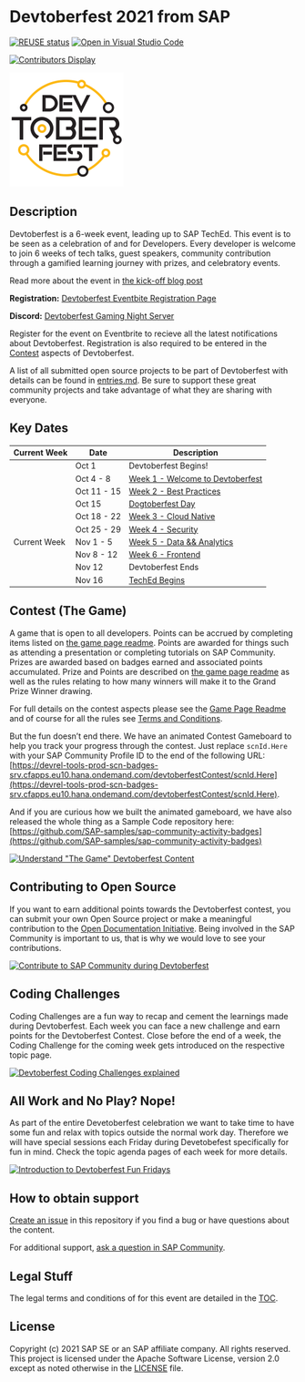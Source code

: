 # Devtoberfest 2021 from SAP
[![REUSE status](https://api.reuse.software/badge/github.com/SAP-samples/devtoberfest-2021)](https://api.reuse.software/info/github.com/SAP-samples/devtoberfest-2021)
[![Open in Visual Studio Code](https://open.vscode.dev/badges/open-in-vscode.svg)](https://open.vscode.dev/SAP-samples/devtoberfest-2021)

[![Contributors Display](https://badges.pufler.dev/contributors/SAP-samples/devtoberfest-2021?size=50&padding=5&bots=false)](https://badges.pufler.dev)

<img src="./images/Devtoberfest.jpg" width="200">

## Description

Devtoberfest is a 6-week event, leading up to SAP TechEd. This event is to be seen as a celebration of and for Developers. Every developer is welcome to join 6 weeks of tech talks, guest speakers, community contribution through a gamified learning journey with prizes, and celebratory events.

Read more about the event in [the kick-off blog post](https://blogs.sap.com/2021/09/07/devtoberfest-2021-the-developer-strikes-back/)

**Registration:** [Devtoberfest Eventbite Registration Page](https://www.eventbrite.com/e/168612930815)

**Discord:** [Devtoberfest Gaming Night Server](https://discord.gg/8EDCdsYe7p)

Register for the event on Eventbrite to recieve all the latest notifications about Devtoberfest. Registration is also required to be entered in the [Contest](#contest-the-game) aspects of Devtoberfest.

A list of all submitted open source projects to be part of Devtoberfest with details can be found in [entries.md](./contest/entries.md). Be sure to support these great community projects and take advantage of what they are sharing with everyone.

## Key Dates

| Current Week | Date | Description |
| ---------------- | ---------------- | ---------------- |
| | Oct 1 | Devtoberfest Begins! |
| | Oct 4 - 8 | [Week 1 - Welcome to Devtoberfest](topics/Week1_Welcome/README.md) |
| | Oct 11 - 15 | [Week 2 - Best Practices](topics/Week2_Best_Practices/README.md) |
| | Oct 15 | [Dogtoberfest Day](topics/Dogtoberfest/README.md) |
| | Oct 18 - 22 | [Week 3 - Cloud Native](topics/Week3_Cloud_Native/README.md) |
| | Oct 25 - 29 | [Week 4 - Security](topics/Week4_Security/README.md) |
| Current Week | Nov 1 - 5 | [Week 5 - Data && Analytics](topics/Week5_Data/README.md) |
| | Nov 8 - 12 | [Week 6 - Frontend](topics/Week6_Frontend/README.md) |
| | Nov 12 | Devtoberfest Ends |
| | Nov 16 | [TechEd Begins](https://reg.sapevents.sap.com/flow/sap/sapteched2021/overview/page/content)


## Contest (The Game)

A game that is open to all developers.  Points can be accrued by completing items listed on [the game page readme](contest/readme.md).  Points are awarded for things such as attending a presentation or completing tutorials on SAP Community. Prizes are awarded based on badges earned and associated points accumulated.  Prize and Points are described on [the game page readme](contest/readme.md) as well as the rules relating to how many winners will make it to the Grand Prize Winner drawing.

For full details on the contest aspects please see the [Game Page Readme](contest/readme.md) and of course for all the rules see [Terms and Conditions](TOC.md).

But the fun doesn’t end there.  We have an animated Contest Gameboard to help you track your progress through the contest.  Just replace `scnId.Here` with your SAP Community Profile ID to the end of the following URL: [https://devrel-tools-prod-scn-badges-srv.cfapps.eu10.hana.ondemand.com/devtoberfestContest/scnId.Here](https://devrel-tools-prod-scn-badges-srv.cfapps.eu10.hana.ondemand.com/devtoberfestContest/scnId.Here).

And if you are curious how we built the animated gameboard, we have also released the whole thing as a Sample Code repository here: [https://github.com/SAP-samples/sap-community-activity-badges](https://github.com/SAP-samples/sap-community-activity-badges)

[![Understand "The Game" Devtoberfest Content](https://img.youtube.com/vi/2WfhQmZARcM/0.jpg)](https://youtu.be/2WfhQmZARcM)

## Contributing to Open Source

If you want to earn additional points towards the Devtoberfest contest, you can submit your own Open Source project or make a meaningful contribution to the [Open Documentation Initiative](http://sap.to/6057JKV2V). Being involved in the SAP Community is important to us, that is why we would love to see your contributions.

[![Contribute to SAP Community during Devtoberfest](https://img.youtube.com/vi/6Fg3_zR7W50/0.jpg)](https://youtu.be/6Fg3_zR7W50)

## Coding Challenges

Coding Challenges are a fun way to recap and cement the learnings made during Devtoberfest. Each week you can face a new challenge and earn points for the Devtoberfest Contest. Close before the end of a week, the Coding Challenge for the coming week gets introduced on the respective topic page.

[![Devtoberfest Coding Challenges explained](https://img.youtube.com/vi/7LzXVb1gYT0/0.jpg)](https://youtu.be/7LzXVb1gYT0)

## All Work and No Play? Nope!

As part of the entire Devetoberfest celebration we want to take time to have some fun and relax with topics outside the normal work day. Therefore we will have special sessions each Friday during Devetobefest specifically for fun in mind. Check the topic agenda pages of each week for more details.

[![Introduction to Devtoberfest Fun Fridays](https://img.youtube.com/vi/MK_S1yrh31k/0.jpg)](http://www.youtube.com/watch?v=MK_S1yrh31k)

## How to obtain support

[Create an issue](https://github.com/SAP-samples/devtoberfest-2021/issues) in this repository if you find a bug or have questions about the content.

For additional support, [ask a question in SAP Community](https://answers.sap.com/questions/ask.html).

## Legal Stuff

The legal terms and conditions of for this event are detailed in the [TOC](TOC.md).

## License
Copyright (c) 2021 SAP SE or an SAP affiliate company. All rights reserved. This project is licensed under the Apache Software License, version 2.0 except as noted otherwise in the [LICENSE](LICENSES/Apache-2.0.txt) file.
